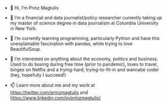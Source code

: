 - 👋 Hi, I’m Prinz Magtulis
- 👀 I’m a financial and data journalist/policy researcher currently taking up my master of science degree
in data journalism at Columbia University in New York.
- 🌱 I’m currently learning programming, particularly Python and have this unexplainable fascination with pandas, while trying to love BeautifulSoup.
- 💞️ I’m interested on anything about the economy, politics and business. Used to do boxing during free time (prior to pandemic),
loves to travel, binges on Netflix and a trying-hard, trying-to-fit-in and wannabe coder (hey, hopefully I succeed!)

- 📫 Learn more about me and my work at https://twitter.com/prinzmagtulis and https://www.linkedin.com/in/prinzmagtulis/

<!---
prinz-magtulis/prinz-magtulis is a ✨ special ✨ repository because its `README.md` (this file) appears on your GitHub profile.
You can click the Preview link to take a look at your changes.
--->
